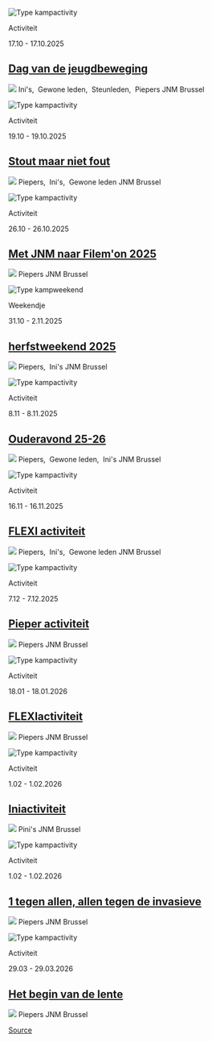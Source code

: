 ![Type kampactivity](https://jnm.be/img/activity-type/activity.png)

Activiteit

17.10 - 17.10.2025

[Dag van de jeugdbeweging](https://jnm.be/nl/activiteiten/dag-van-de-jeugdbeweging-7)
-------------------------------------------------------------------------------------

 ![](https://jnm.be/img/icons/user-gray.svg) Ini's,  Gewone leden,  Steunleden,  Piepers JNM Brussel

![Type kampactivity](https://jnm.be/img/activity-type/activity.png)

Activiteit

19.10 - 19.10.2025

[Stout maar niet fout](https://jnm.be/nl/activiteiten/stout-maar-niet-fout)
---------------------------------------------------------------------------

 ![](https://jnm.be/img/icons/user-gray.svg) Piepers,  Ini's,  Gewone leden JNM Brussel

![Type kampactivity](https://jnm.be/img/activity-type/activity.png)

Activiteit

26.10 - 26.10.2025

[Met JNM naar Filem'on 2025](https://jnm.be/nl/activiteiten/met-jnm-naar-filemon-2025)
--------------------------------------------------------------------------------------

 ![](https://jnm.be/img/icons/user-gray.svg) Piepers JNM Brussel

![Type kampweekend](https://jnm.be/img/activity-type/weekend.png)

Weekendje

31.10 - 2.11.2025

[herfstweekend 2025](https://jnm.be/nl/activiteiten/herfstweekend-2025)
-----------------------------------------------------------------------

 ![](https://jnm.be/img/icons/user-gray.svg) Piepers,  Ini's JNM Brussel

![Type kampactivity](https://jnm.be/img/activity-type/activity.png)

Activiteit

8.11 - 8.11.2025

[Ouderavond 25-26](https://jnm.be/nl/activiteiten/ouderavond-25-26)
-------------------------------------------------------------------

 ![](https://jnm.be/img/icons/user-gray.svg) Piepers,  Gewone leden,  Ini's JNM Brussel

![Type kampactivity](https://jnm.be/img/activity-type/activity.png)

Activiteit

16.11 - 16.11.2025

[FLEXI activiteit](https://jnm.be/nl/activiteiten/flexi-activiteit)
-------------------------------------------------------------------

 ![](https://jnm.be/img/icons/user-gray.svg) Piepers,  Ini's,  Gewone leden JNM Brussel

![Type kampactivity](https://jnm.be/img/activity-type/activity.png)

Activiteit

7.12 - 7.12.2025

[Pieper activiteit](https://jnm.be/nl/activiteiten/pieper-activiteit)
---------------------------------------------------------------------

 ![](https://jnm.be/img/icons/user-gray.svg) Piepers JNM Brussel

![Type kampactivity](https://jnm.be/img/activity-type/activity.png)

Activiteit

18.01 - 18.01.2026

[FLEXIactiviteit](https://jnm.be/nl/activiteiten/flexiactiviteit)
-----------------------------------------------------------------

 ![](https://jnm.be/img/icons/user-gray.svg) Piepers JNM Brussel

![Type kampactivity](https://jnm.be/img/activity-type/activity.png)

Activiteit

1.02 - 1.02.2026

[Iniactiviteit](https://jnm.be/nl/activiteiten/iniactiviteit-1)
---------------------------------------------------------------

 ![](https://jnm.be/img/icons/user-gray.svg) Pini's JNM Brussel

![Type kampactivity](https://jnm.be/img/activity-type/activity.png)

Activiteit

1.02 - 1.02.2026

[1 tegen allen, allen tegen de invasieve](https://jnm.be/nl/activiteiten/1-tegen-allen-allen-tegen-de-invasieve)
----------------------------------------------------------------------------------------------------------------

 ![](https://jnm.be/img/icons/user-gray.svg) Piepers JNM Brussel

![Type kampactivity](https://jnm.be/img/activity-type/activity.png)

Activiteit

29.03 - 29.03.2026

[Het begin van de lente](https://jnm.be/nl/activiteiten/het-begin-van-de-lente)
-------------------------------------------------------------------------------

 ![](https://jnm.be/img/icons/user-gray.svg) Piepers JNM Brussel

[Source](https://jnm.be/nl/activiteiten?group=Piepers&department=jnm-brussel)